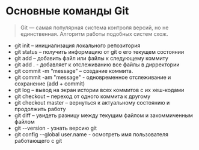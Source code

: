 # Основные команды Git

> Git — самая популярная система контроля версий, но не единственная. Алгоритм работы подобных систем схож.


- git init – инициализация локального репозитория
- git status – получить информацию от git о его текущем состоянии
- git add – добавить файл или файлы к следующему коммиту
- git add . - добавляет к отслеживанию все файлы в дирректории
- git commit -m “message” – создание коммита.
- git commit -am "message" - одновременное отслеживание и сохранение (add + commit)
- git log – вывод на экран истории всех коммитов с их хеш-кодами
- git checkout – переход от одного коммита к другому
- git checkout master – вернуться к актуальному состоянию и продолжить работу
- git diff – увидеть разницу между текущим файлом и закоммиченным файлом
- git --version - узнать версию git
- git config --global user.name - осмотреть имя пользователя работающего с git 







